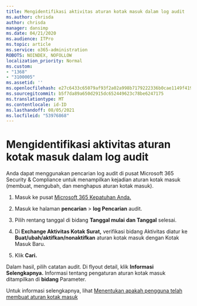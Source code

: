 ```yaml
---
title: Mengidentifikasi aktivitas aturan kotak masuk dalam log audit
ms.author: chrisda
author: chrisda
manager: dansimp
ms.date: 04/21/2020
ms.audience: ITPro
ms.topic: article
ms.service: o365-administration
ROBOTS: NOINDEX, NOFOLLOW
localization_priority: Normal
ms.custom:
- "1368"
- "3100005"
ms.assetid: ''
ms.openlocfilehash: e27c6433c65079af93f2a02a998b7179222336b0cae1149f4196f6fb6558ddac
ms.sourcegitcommit: b5f7da89a650d2915dc652449623c78be6247175
ms.translationtype: MT
ms.contentlocale: id-ID
ms.lasthandoff: 08/05/2021
ms.locfileid: "53976868"
---
```

# <a name="identify-inbox-rule-activity-in-audit-logs"></a>Mengidentifikasi aktivitas aturan kotak masuk dalam log audit

Anda dapat menggunakan pencarian log audit di pusat Microsoft 365 Security & Compliance untuk menampilkan kejadian aturan kotak masuk (membuat, mengubah, dan menghapus aturan kotak masuk).

1. Masuk ke pusat [Microsoft 365 Kepatuhan Anda.](https://protection.office.com/)

2. Masuk ke halaman **pencarian**  >  **log Pencarian** audit.

3. Pilih rentang tanggal di bidang **Tanggal mulai** **dan Tanggal** selesai.

4. Di **Exchange Aktivitas Kotak Surat,** verifikasi bidang Aktivitas diatur ke **Buat/ubah/aktifkan/nonaktifkan** aturan kotak masuk dengan Kotak Masuk Baru. 

5. Klik **Cari.**

Dalam hasil, pilih catatan audit. Di flyout detail, klik **Informasi Selengkapnya.** Informasi tentang pengaturan aturan kotak masuk ditampilkan di **bidang** Parameter.

Untuk informasi selengkapnya, lihat [Menentukan apakah pengguna telah membuat aturan kotak masuk](/office365/securitycompliance/auditing-troubleshooting-scenarios#determining-if-a-user-created-an-inbox-rule)
